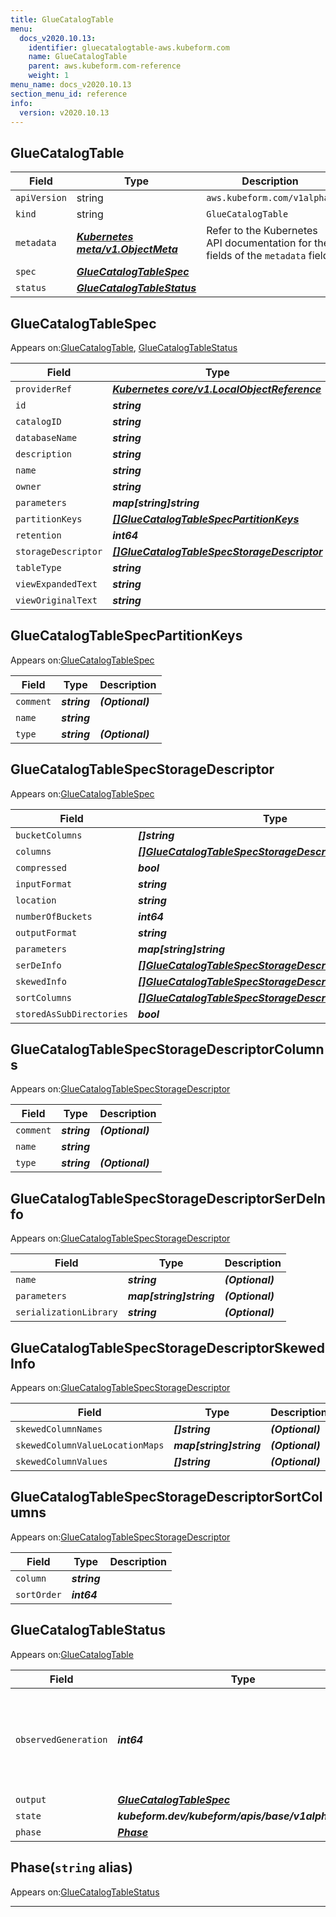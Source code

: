```yaml
---
title: GlueCatalogTable
menu:
  docs_v2020.10.13:
    identifier: gluecatalogtable-aws.kubeform.com
    name: GlueCatalogTable
    parent: aws.kubeform.com-reference
    weight: 1
menu_name: docs_v2020.10.13
section_menu_id: reference
info:
  version: v2020.10.13
---
```


## GlueCatalogTable
| Field | Type | Description |
| ------ | ----- | ----------- |
| `apiVersion` | string | `aws.kubeform.com/v1alpha1` |
|    `kind` | string | `GlueCatalogTable` |
| `metadata` | ***[Kubernetes meta/v1.ObjectMeta](https://kubernetes.io/docs/reference/generated/kubernetes-api/v1.13/#objectmeta-v1-meta)***|Refer to the Kubernetes API documentation for the fields of the `metadata` field.|
| `spec` | ***[GlueCatalogTableSpec](#gluecatalogtablespec)***||
| `status` | ***[GlueCatalogTableStatus](#gluecatalogtablestatus)***||
## GlueCatalogTableSpec

Appears on:[GlueCatalogTable](#gluecatalogtable), [GlueCatalogTableStatus](#gluecatalogtablestatus)

| Field | Type | Description |
| ------ | ----- | ----------- |
| `providerRef` | ***[Kubernetes core/v1.LocalObjectReference](https://kubernetes.io/docs/reference/generated/kubernetes-api/v1.13/#localobjectreference-v1-core)***||
| `id` | ***string***||
| `catalogID` | ***string***| ***(Optional)*** |
| `databaseName` | ***string***||
| `description` | ***string***| ***(Optional)*** |
| `name` | ***string***||
| `owner` | ***string***| ***(Optional)*** |
| `parameters` | ***map[string]string***| ***(Optional)*** |
| `partitionKeys` | ***[[]GlueCatalogTableSpecPartitionKeys](#gluecatalogtablespecpartitionkeys)***| ***(Optional)*** |
| `retention` | ***int64***| ***(Optional)*** |
| `storageDescriptor` | ***[[]GlueCatalogTableSpecStorageDescriptor](#gluecatalogtablespecstoragedescriptor)***| ***(Optional)*** |
| `tableType` | ***string***| ***(Optional)*** |
| `viewExpandedText` | ***string***| ***(Optional)*** |
| `viewOriginalText` | ***string***| ***(Optional)*** |
## GlueCatalogTableSpecPartitionKeys

Appears on:[GlueCatalogTableSpec](#gluecatalogtablespec)

| Field | Type | Description |
| ------ | ----- | ----------- |
| `comment` | ***string***| ***(Optional)*** |
| `name` | ***string***||
| `type` | ***string***| ***(Optional)*** |
## GlueCatalogTableSpecStorageDescriptor

Appears on:[GlueCatalogTableSpec](#gluecatalogtablespec)

| Field | Type | Description |
| ------ | ----- | ----------- |
| `bucketColumns` | ***[]string***| ***(Optional)*** |
| `columns` | ***[[]GlueCatalogTableSpecStorageDescriptorColumns](#gluecatalogtablespecstoragedescriptorcolumns)***| ***(Optional)*** |
| `compressed` | ***bool***| ***(Optional)*** |
| `inputFormat` | ***string***| ***(Optional)*** |
| `location` | ***string***| ***(Optional)*** |
| `numberOfBuckets` | ***int64***| ***(Optional)*** |
| `outputFormat` | ***string***| ***(Optional)*** |
| `parameters` | ***map[string]string***| ***(Optional)*** |
| `serDeInfo` | ***[[]GlueCatalogTableSpecStorageDescriptorSerDeInfo](#gluecatalogtablespecstoragedescriptorserdeinfo)***| ***(Optional)*** |
| `skewedInfo` | ***[[]GlueCatalogTableSpecStorageDescriptorSkewedInfo](#gluecatalogtablespecstoragedescriptorskewedinfo)***| ***(Optional)*** |
| `sortColumns` | ***[[]GlueCatalogTableSpecStorageDescriptorSortColumns](#gluecatalogtablespecstoragedescriptorsortcolumns)***| ***(Optional)*** |
| `storedAsSubDirectories` | ***bool***| ***(Optional)*** |
## GlueCatalogTableSpecStorageDescriptorColumns

Appears on:[GlueCatalogTableSpecStorageDescriptor](#gluecatalogtablespecstoragedescriptor)

| Field | Type | Description |
| ------ | ----- | ----------- |
| `comment` | ***string***| ***(Optional)*** |
| `name` | ***string***||
| `type` | ***string***| ***(Optional)*** |
## GlueCatalogTableSpecStorageDescriptorSerDeInfo

Appears on:[GlueCatalogTableSpecStorageDescriptor](#gluecatalogtablespecstoragedescriptor)

| Field | Type | Description |
| ------ | ----- | ----------- |
| `name` | ***string***| ***(Optional)*** |
| `parameters` | ***map[string]string***| ***(Optional)*** |
| `serializationLibrary` | ***string***| ***(Optional)*** |
## GlueCatalogTableSpecStorageDescriptorSkewedInfo

Appears on:[GlueCatalogTableSpecStorageDescriptor](#gluecatalogtablespecstoragedescriptor)

| Field | Type | Description |
| ------ | ----- | ----------- |
| `skewedColumnNames` | ***[]string***| ***(Optional)*** |
| `skewedColumnValueLocationMaps` | ***map[string]string***| ***(Optional)*** |
| `skewedColumnValues` | ***[]string***| ***(Optional)*** |
## GlueCatalogTableSpecStorageDescriptorSortColumns

Appears on:[GlueCatalogTableSpecStorageDescriptor](#gluecatalogtablespecstoragedescriptor)

| Field | Type | Description |
| ------ | ----- | ----------- |
| `column` | ***string***||
| `sortOrder` | ***int64***||
## GlueCatalogTableStatus

Appears on:[GlueCatalogTable](#gluecatalogtable)

| Field | Type | Description |
| ------ | ----- | ----------- |
| `observedGeneration` | ***int64***| ***(Optional)*** Resource generation, which is updated on mutation by the API Server.|
| `output` | ***[GlueCatalogTableSpec](#gluecatalogtablespec)***| ***(Optional)*** |
| `state` | ***kubeform.dev/kubeform/apis/base/v1alpha1.State***| ***(Optional)*** |
| `phase` | ***[Phase](#phase)***| ***(Optional)*** |
## Phase(`string` alias)

Appears on:[GlueCatalogTableStatus](#gluecatalogtablestatus)

---
